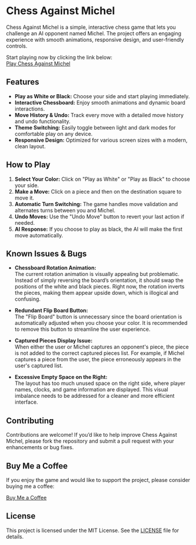# Chess Against Michel

Chess Against Michel is a simple, interactive chess game that lets you challenge an AI opponent named Michel. The project offers an engaging experience with smooth animations, responsive design, and user-friendly controls.

Start playing now by clicking the link below:  
[Play Chess Against Michel](https://vincent-sniteur.github.io/Chess-against-Michel/)

## Features

- **Play as White or Black:** Choose your side and start playing immediately.  
- **Interactive Chessboard:** Enjoy smooth animations and dynamic board interactions.  
- **Move History & Undo:** Track every move with a detailed move history and undo functionality.  
- **Theme Switching:** Easily toggle between light and dark modes for comfortable play on any device.  
- **Responsive Design:** Optimized for various screen sizes with a modern, clean layout.

## How to Play

1. **Select Your Color:** Click on "Play as White" or "Play as Black" to choose your side.
2. **Make a Move:** Click on a piece and then on the destination square to move it.
3. **Automatic Turn Switching:** The game handles move validation and alternates turns between you and Michel.
4. **Undo Moves:** Use the "Undo Move" button to revert your last action if needed.
5. **AI Response:** If you choose to play as black, the AI will make the first move automatically.

## Known Issues & Bugs

- **Chessboard Rotation Animation:**  
  The current rotation animation is visually appealing but problematic. Instead of simply reversing the board’s orientation, it should swap the positions of the white and black pieces. Right now, the rotation inverts the pieces, making them appear upside down, which is illogical and confusing.

- **Redundant Flip Board Button:**  
  The "Flip Board" button is unnecessary since the board orientation is automatically adjusted when you choose your color. It is recommended to remove this button to streamline the user experience.

- **Captured Pieces Display Issue:**  
  When either the user or Michel captures an opponent's piece, the piece is not added to the correct captured pieces list. For example, if Michel captures a piece from the user, the piece erroneously appears in the user's captured list.

- **Excessive Empty Space on the Right:**  
  The layout has too much unused space on the right side, where player names, clocks, and game information are displayed. This visual imbalance needs to be addressed for a cleaner and more efficient interface.

## Contributing

Contributions are welcome! If you’d like to help improve Chess Against Michel, please fork the repository and submit a pull request with your enhancements or bug fixes.

## Buy Me a Coffee

If you enjoy the game and would like to support the project, please consider buying me a coffee:

[Buy Me a Coffee](https://buymeacoffee.com/sniteur)

## License

This project is licensed under the MIT License. See the [LICENSE](LICENSE) file for details.

